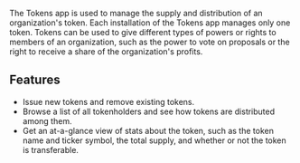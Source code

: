 The Tokens app is used to manage the supply and distribution of an organization's token. Each installation of the Tokens app manages only one token. Tokens can be used to give different types of powers or rights to members of an organization, such as the power to vote on proposals or the right to receive a share of the organization's profits.

## Features
- Issue new tokens and remove existing tokens.
- Browse a list of all tokenholders and see how tokens are distributed among them.
- Get an at-a-glance view of stats about the token, such as the token name and ticker symbol, the total supply, and whether or not the token is transferable. 

